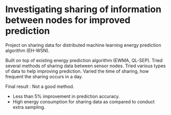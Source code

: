 # Investigating sharing of information between nodes for improved prediction
Project on sharing data for distributed machine learning energy prediction algorithm (EH-WSN).

Built on top of existing energy prediction algorithm (EWMA, QL-SEP).
Tried several methods of sharing data between sensor nodes.
Tried various types of data to help improving prediction.
Varied the time of sharing, how frequent the sharing occurs in a day.


Final result : Not a good method. 
- Less than 5% improvement in prediction accuracy. 
- High energy consumption for sharing data as compared to conduct extra sampling.
